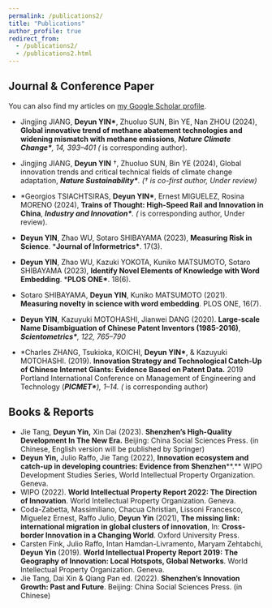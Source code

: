 ```yaml
---
permalink: /publications2/
title: "Publications"
author_profile: true
redirect_from: 
  - /publications2/
  - /publications2.html
---
```


## Journal & Conference Paper

You can also find my articles on [my Google Scholar profile](https://scholar.google.com/citations?user=0GW38KwAAAAJ&hl=en).

- Jingjing JIANG, **Deyun YIN\***, Zhuoluo SUN, Bin YE, Nan ZHOU (2024), **Global innovative trend of methane abatement technologies and widening mismatch with methane emissions**, ***Nature Climate Change\***, 14, 393–401 (* is corresponding author).

- Jingjing JIANG, **Deyun YIN** †, Zhuoluo SUN, Bin YE (2024), Global innovation trends and critical technical fields of climate change adaptation, ***Nature Sustainability\***. († is co-first author, Under review)*
- *Georgios TSIACHTSIRAS, **Deyun YIN\***, Ernest MIGUELEZ, Rosina MORENO (2024), **Trains of Thought: High-Speed Rail and Innovation in China**, ***Industry and Innovation\***. (* is corresponding author, Under review).
- **Deyun YIN**, Zhao WU, Sotaro SHIBAYAMA (2023), **Measuring Risk in Science**. ***Journal of Informetrics\***. 17(3). 
- **Deyun YIN**, Zhao WU, Kazuki YOKOTA, Kuniko MATSUMOTO, Sotaro SHIBAYAMA (2023), **Identify Novel Elements of Knowledge with Word Embedding**. ***PLOS ONE\***. 18(6).
- Sotaro SHIBAYAMA, **Deyun YIN**, Kuniko MATSUMOTO (2021). **Measuring novelty in science with word embedding**. PLOS ONE, 16(7).
- **Deyun YIN**, Kazuyuki MOTOHASHI, Jianwei DANG (2020). **Large-scale Name Disambiguation of Chinese Patent Inventors (1985-2016)**, ***Scientometrics\***, 122, 765–790*
- *Charles ZHANG, Tsukioka, KOICHI, **Deyun YIN\***, & Kazuyuki MOTOHASHI. (2019). **Innovation Strategy and Technological Catch-Up of Chinese Internet Giants: Evidence Based on Patent Data.** 2019 Portland International Conference on Management of Engineering and Technology (***PICMET\***), 1–14. (* is corresponding author)



## Books & Reports

- Jie Tang, **Deyun Yin,** Xin Dai (2023). **Shenzhen’s High-Quality Development In The New Era.** Beijing: China Social Sciences Press. (in Chinese, English version will be published by Springer)
- **Deyun Yin,** Julio Raffo, Jie Tang (2022), **Innovation ecosystem and catch-up in developing countries: Evidence from Shenzhen****.** WIPO Development Studies Series, World Intellectual Property Organization. Geneva.
- WIPO (2022). **World Intellectual Property Report 2022: The Direction of Innovation**. World Intellectual Property Organization. Geneva.
- Coda-Zabetta, Massimiliano, Chacua Christian, Lissoni Francesco, Miguelez Ernest, Raffo Julio, **Deyun Yin** (2021), **The missing link: international migration in global clusters of innovation**, In: **Cross-border Innovation in a Changing World**. Oxford University Press. 
- Carsten Fink, Julio Raffo, Intan Hamdan-Livramento, Maryam Zehtabchi, **Deyun Yin** (2019). **World Intellectual Property Report 2019:** **The Geography of Innovation: Local Hotspots, Global Networks**. World Intellectual Property Organization. Geneva.  
- Jie Tang, Dai Xin & Qiang Pan ed. (2022). **Shenzhen’s Innovation Growth: Past and Future**. Beijing: China Social Sciences Press. (in Chinese)
